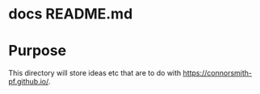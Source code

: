 # docs README.md

# Purpose

This directory will store ideas etc that are to do with https://connorsmith-pf.github.io/.

